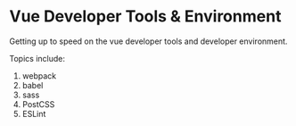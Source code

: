# Vue Developer Tools & Environment

Getting up to speed on the vue developer tools and developer environment.

Topics include:

1. webpack
2. babel
3. sass
4. PostCSS
5. ESLint
